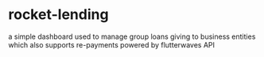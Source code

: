 ﻿# rocket-lending
a simple dashboard used to manage group loans giving to business entities
which also supports re-payments powered by flutterwaves API

